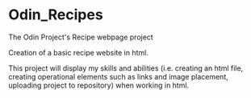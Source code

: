 # Odin_Recipes
The Odin Project's Recipe webpage project

Creation of a basic recipe website in html.

This project will display my skills and abilities (i.e. creating an html file, creating operational elements such as links and image placement, uploading project to repository) when working in html.
